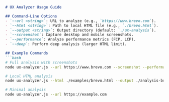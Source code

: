 

```markdown
# UX Analyzer Usage Guide

## Command-Line Options
- `--url <string>`: URL to analyze (e.g., `https://www.brevo.com`).
- `--html <string>`: Path to local HTML file (e.g., `./brevo.html`).
- `--output <string>`: Output directory (default: `./ux-analysis`).
- `--screenshot`: Capture desktop and mobile screenshots.
- `--performance`: Analyze performance metrics (FCP, LCP).
- `--deep`: Perform deep analysis (larger HTML limit).

## Example Commands
```bash
# Full analysis with screenshots
node ux-analyzer.js --url https://www.brevo.com --screenshot --performance --deep

# Local HTML analysis
node ux-analyzer.js --html ./examples/brevo.html --output ./analysis-brevo

# Minimal analysis
node ux-analyzer.js --url https://example.com